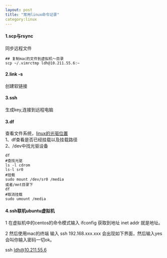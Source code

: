 ```yaml
---
layout: post
title: "常用linux命令记录"
category:linux
---
```

#### 1.scp与rsync
同步远程文件
```
## 复制mac的文件到虚拟机～目录
scp ~/.vimrctmp ldh@10.211.55.6:~

```
#### 2.link -s
创建软链接 
#### 3.ssh
生成key,连接到远程电脑

#### 3.df
查看文件系统，[linux的光驱位置](https://zhidao.baidu.com/question/620772369094254652.html)  
1、df查看是否已经挂载以及挂载路径  
2、/dev中找光驱设备
```
df
#查找光驱
ls -l cdrom
ls-l sr0
#挂载
sudo mount /dev/sr0 /media
或者/mnt目录下
df
#取消挂载
sudo umount /media
```
#### 4.ssh联机ubuntu虚拟机
1 在虚拟机中的centos的命令模式输入 ifconfig 获取到地址   inet addr 就是地址。

2 然后使用mac的终端 输入 ssh 192.168.xxx.xxx  会出现如下界面，然后输入yes  会叫你输入密码一切ok。

ssh ldh@10.211.55.6
